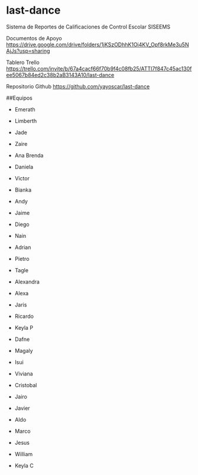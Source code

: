 # last-dance
Sistema de Reportes de Calificaciones de Control Escolar SISEEMS

Documentos de Apoyo
https://drive.google.com/drive/folders/1jKSzODhhK1Oi4KV_Opf8rkMe3u5NAjJs?usp=sharing

Tablero Trello
https://trello.com/invite/b/67a4cacf66f70b9f4c08fb25/ATTI7f847c45ac130fee5067b84ed2c38b2aB3143A10/last-dance

Repositorio Github
https://github.com/yayoscar/last-dance

##Equipos
 - Emerath
 - Limberth
 - Jade
 - Zaire
 - Ana Brenda
 - Daniela
 - Victor
 - Bianka
 
 - Andy
 - Jaime
 - Diego
 - Nain
 - Adrian
 - Pietro
 - Tagle
 - Alexandra
 
 - Alexa
 - Jaris
 - Ricardo
 - Keyla P
 - Dafne
 - Magaly
 - Isui
 - Viviana
 
 - Cristobal
 - Jairo
 - Javier
 - Aldo
 - Marco
 - Jesus
 - William
- Keyla C 
